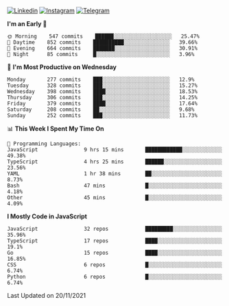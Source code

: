[![Linkedin](https://img.shields.io/badge/-Archie-blue?style=flat-square&labelColor=gray&logo=Linkedin&logoColor=white&link=https://www.linkedin.com/in/archisdi)](https://www.linkedin.com/in/archisdi)
[![Instagram](https://img.shields.io/badge/-@archisdi-orange?style=flat-square&labelColor=gray&logo=Instagram&logoColor=white&link=https://www.instagram.com/archisdi)](https://www.instagram.com/archisdi)
[![Telegram](https://img.shields.io/badge/-aai-informational?style=flat-square&labelColor=gray&logo=telegram&logoColor=white&link=https://t.me/archisdi)](https://t.me/archisdi)

<!--START_SECTION:waka-->
**I'm an Early 🐤** 

```text
🌞 Morning    547 commits    ██████░░░░░░░░░░░░░░░░░░░   25.47% 
🌆 Daytime    852 commits    ██████████░░░░░░░░░░░░░░░   39.66% 
🌃 Evening    664 commits    ███████░░░░░░░░░░░░░░░░░░   30.91% 
🌙 Night      85 commits     █░░░░░░░░░░░░░░░░░░░░░░░░   3.96%

```
📅 **I'm Most Productive on Wednesday** 

```text
Monday       277 commits    ███░░░░░░░░░░░░░░░░░░░░░░   12.9% 
Tuesday      328 commits    ███░░░░░░░░░░░░░░░░░░░░░░   15.27% 
Wednesday    398 commits    ████░░░░░░░░░░░░░░░░░░░░░   18.53% 
Thursday     306 commits    ███░░░░░░░░░░░░░░░░░░░░░░   14.25% 
Friday       379 commits    ████░░░░░░░░░░░░░░░░░░░░░   17.64% 
Saturday     208 commits    ██░░░░░░░░░░░░░░░░░░░░░░░   9.68% 
Sunday       252 commits    ███░░░░░░░░░░░░░░░░░░░░░░   11.73%

```


📊 **This Week I Spent My Time On** 

```text
💬 Programming Languages: 
JavaScript               9 hrs 15 mins       ████████████░░░░░░░░░░░░░   49.38% 
TypeScript               4 hrs 25 mins       ██████░░░░░░░░░░░░░░░░░░░   23.56% 
YAML                     1 hr 38 mins        ██░░░░░░░░░░░░░░░░░░░░░░░   8.73% 
Bash                     47 mins             █░░░░░░░░░░░░░░░░░░░░░░░░   4.18% 
Other                    45 mins             █░░░░░░░░░░░░░░░░░░░░░░░░   4.09%

```

**I Mostly Code in JavaScript** 

```text
JavaScript               32 repos            █████████░░░░░░░░░░░░░░░░   35.96% 
TypeScript               17 repos            ████░░░░░░░░░░░░░░░░░░░░░   19.1% 
Go                       15 repos            ████░░░░░░░░░░░░░░░░░░░░░   16.85% 
CSS                      6 repos             █░░░░░░░░░░░░░░░░░░░░░░░░   6.74% 
Python                   6 repos             █░░░░░░░░░░░░░░░░░░░░░░░░   6.74%

```



 Last Updated on 20/11/2021
<!--END_SECTION:waka-->